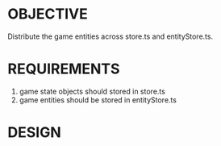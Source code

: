 # OBJECTIVE

Distribute the game entities across store.ts and entityStore.ts.

# REQUIREMENTS

1. game state objects should stored in store.ts
2. game entities should be stored in entityStore.ts

# DESIGN